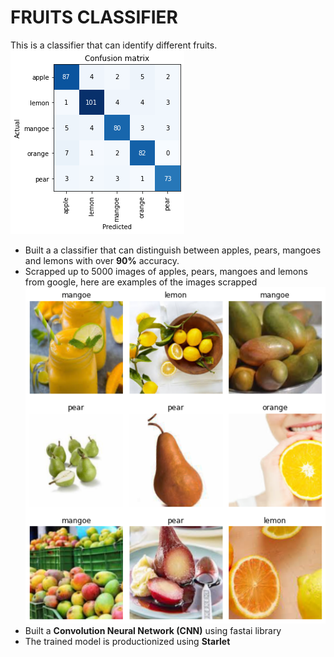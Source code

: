 # FRUITS CLASSIFIER
This is a classifier that can identify different fruits.
![](confusion_m.png)
* Built a a classifier that can distinguish between apples, pears, mangoes and lemons with over **90%** accuracy.
* Scrapped up to 5000 images of apples, pears, mangoes and lemons from google, here are examples of the images scrapped
![](fruits.png)
* Built a **Convolution Neural Network (CNN)** using fastai library
* The trained model is productionized using **Starlet** 


